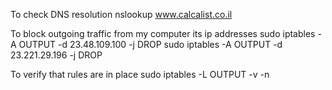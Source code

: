To check DNS resolution
nslookup www.calcalist.co.il

To block outgoing traffic from my computer its ip addresses
sudo iptables -A OUTPUT -d 23.48.109.100 -j DROP
sudo iptables -A OUTPUT -d 23.221.29.196 -j DROP

To verify that rules are in place
sudo iptables -L OUTPUT -v -n